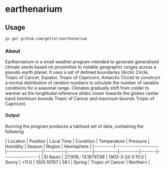 # earthenarium

## Usage
`go get github.com/gellel/earthenarium`

### About 
Earthernarium is a small weather program intended to generate generalised climate seeds based on proximities to notable geographic ranges across a pseudo-earth planet. It uses a set of defined boundaries (Arctic Circle, Tropic of Cancer, Equator, Tropic of Capricorn, Antarctic Circle) to construct a normal distribution of random numbers to simulate the number of variable conditions for a seasonal range. Climates gradually shift from colder to warmer as the longtitudal reference slides closer towards the globes center band (minimum bounds Tropic of Cancer and maximum bounds Tropic of Capricon). 

#### Output
Running the program produces a tablised set of data, containing the following

| Location | Position             | Local Time       | Condition | Temperature | Pressure   | Humidity | Season | Region           | Hemisphere |
|----------|----------------------|------------------|-----------|-------------|------------|----------|--------|------------------|
| El Aauin | 27.1418,-13.18797,68 | 1903-3-24 0:10:0 | Sunny     | +11.0       | 1005.10767 | 58.1     | Spring | Tropic of Cancer | Northern |
